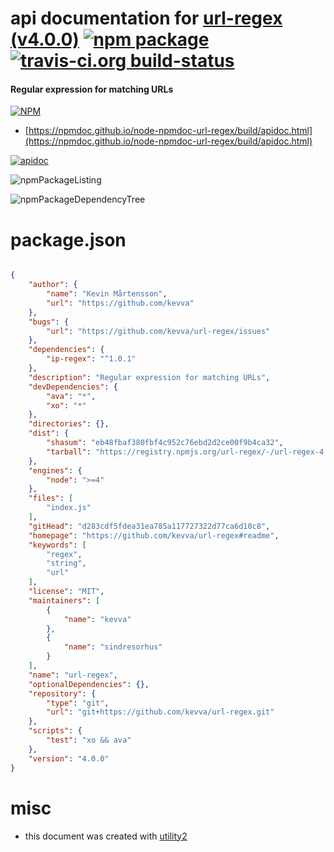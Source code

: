 # api documentation for  [url-regex (v4.0.0)](https://github.com/kevva/url-regex#readme)  [![npm package](https://img.shields.io/npm/v/npmdoc-url-regex.svg?style=flat-square)](https://www.npmjs.org/package/npmdoc-url-regex) [![travis-ci.org build-status](https://api.travis-ci.org/npmdoc/node-npmdoc-url-regex.svg)](https://travis-ci.org/npmdoc/node-npmdoc-url-regex)
#### Regular expression for matching URLs

[![NPM](https://nodei.co/npm/url-regex.png?downloads=true&downloadRank=true&stars=true)](https://www.npmjs.com/package/url-regex)

- [https://npmdoc.github.io/node-npmdoc-url-regex/build/apidoc.html](https://npmdoc.github.io/node-npmdoc-url-regex/build/apidoc.html)

[![apidoc](https://npmdoc.github.io/node-npmdoc-url-regex/build/screenCapture.buildCi.browser.%252Ftmp%252Fbuild%252Fapidoc.html.png)](https://npmdoc.github.io/node-npmdoc-url-regex/build/apidoc.html)

![npmPackageListing](https://npmdoc.github.io/node-npmdoc-url-regex/build/screenCapture.npmPackageListing.svg)

![npmPackageDependencyTree](https://npmdoc.github.io/node-npmdoc-url-regex/build/screenCapture.npmPackageDependencyTree.svg)



# package.json

```json

{
    "author": {
        "name": "Kevin Mårtensson",
        "url": "https://github.com/kevva"
    },
    "bugs": {
        "url": "https://github.com/kevva/url-regex/issues"
    },
    "dependencies": {
        "ip-regex": "^1.0.1"
    },
    "description": "Regular expression for matching URLs",
    "devDependencies": {
        "ava": "*",
        "xo": "*"
    },
    "directories": {},
    "dist": {
        "shasum": "eb48fbaf380fbf4c952c76ebd2d2ce00f9b4ca32",
        "tarball": "https://registry.npmjs.org/url-regex/-/url-regex-4.0.0.tgz"
    },
    "engines": {
        "node": ">=4"
    },
    "files": [
        "index.js"
    ],
    "gitHead": "d283cdf5fdea31ea785a117727322d77ca6d10c8",
    "homepage": "https://github.com/kevva/url-regex#readme",
    "keywords": [
        "regex",
        "string",
        "url"
    ],
    "license": "MIT",
    "maintainers": [
        {
            "name": "kevva"
        },
        {
            "name": "sindresorhus"
        }
    ],
    "name": "url-regex",
    "optionalDependencies": {},
    "repository": {
        "type": "git",
        "url": "git+https://github.com/kevva/url-regex.git"
    },
    "scripts": {
        "test": "xo && ava"
    },
    "version": "4.0.0"
}
```



# misc
- this document was created with [utility2](https://github.com/kaizhu256/node-utility2)
